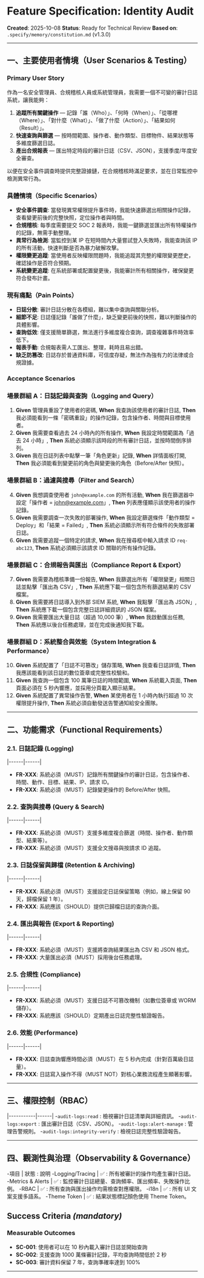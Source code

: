 # Feature Specification: Identity Audit

**Created**: 2025-10-08
**Status**: Ready for Technical Review
**Based on**: `.specify/memory/constitution.md` (v1.3.0)

---

## 一、主要使用者情境（User Scenarios & Testing）

### Primary User Story

作為一名安全管理員、合規稽核人員或系統管理員，我需要一個不可變的審計日誌系統，讓我能夠：
1.  **追蹤所有關鍵操作** — 記錄「誰（Who）」、「何時（When）」、「從哪裡（Where）」、「對什麼（What）」、「做了什麼（Action）」、「結果如何（Result）」。
2.  **快速查詢與篩選** — 按時間範圍、操作者、動作類型、目標物件、結果狀態等多維度篩選日誌。
3.  **產出合規報表** — 匯出特定時段的審計日誌（CSV、JSON），支援季度/年度安全審查。

以便在安全事件調查時提供完整證據鏈，在合規稽核時滿足要求，並在日常監控中檢測異常行為。

### 具體情境（Specific Scenarios）
- **安全事件調查**: 當發現異常權限提升事件時，我能快速篩選出相關操作記錄，查看變更前後的完整快照，定位操作者與時間。
- **合規稽核**: 每季度需要提交 SOC 2 報表時，我能一鍵篩選並匯出所有特權操作的記錄，無需手動整理。
- **異常行為檢測**: 當監控到某 IP 在短時間內大量嘗試登入失敗時，我能查詢該 IP 的所有活動，快速判斷是否為暴力破解攻擊。
- **權限變更追蹤**: 當使用者反映權限問題時，我能追蹤其完整的權限變更歷史，確認操作是否符合預期。
- **系統變更追蹤**: 在系統部署或配置變更後，我能審計所有相關操作，確保變更符合發布計畫。

### 現有痛點（Pain Points）
- **日誌分散**: 審計日誌分散在各模組，難以集中查詢與關聯分析。
- **細節不足**: 日誌僅記錄「誰做了什麼」，缺乏變更前後的快照，難以判斷操作的具體影響。
- **查詢低效**: 僅支援簡單篩選，無法進行多維度複合查詢，調查複雜事件時效率低下。
- **報表手動**: 合規報表需人工匯出、整理，耗時且易出錯。
- **缺乏防篡改**: 日誌存於普通資料庫，可信度存疑，無法作為強有力的法律或合規證據。

### Acceptance Scenarios

### 場景群組 A：日誌記錄與查詢（Logging and Query）
1.  **Given** 管理員重設了使用者的密碼, **When** 我查詢該使用者的審計日誌, **Then** 我必須能看到一條「密碼重設」的操作記錄，包含操作者、時間與目標使用者。
2.  **Given** 我需要查看過去 24 小時內的所有操作, **When** 我設定時間範圍為「過去 24 小時」, **Then** 系統必須顯示該時段的所有審計日誌，並按時間倒序排列。
3.  **Given** 我在日誌列表中點擊一筆「角色更新」記錄, **When** 詳情面板打開, **Then** 我必須能看到變更前的角色與變更後的角色（Before/After 快照）。

### 場景群組 B：過濾與搜尋（Filter and Search）
4.  **Given** 我想調查使用者 `john@example.com` 的所有活動, **When** 我在篩選器中設定「操作者 = john@example.com」, **Then** 列表應僅顯示該使用者的操作記錄。
5.  **Given** 我需要調查一次失敗的部署操作, **When** 我設定篩選條件「動作類型 = Deploy」和「結果 = Failed」, **Then** 系統必須顯示所有符合條件的失敗部署日誌。
6.  **Given** 我需要追蹤一個特定的請求, **When** 我在搜尋框中輸入請求 ID `req-abc123`, **Then** 系統必須顯示該請求 ID 關聯的所有操作記錄。

### 場景群組 C：合規報告與匯出（Compliance Report & Export）
7.  **Given** 我需要為稽核準備一份報告, **When** 我篩選出所有「權限變更」相關日誌並點擊「匯出為 CSV」, **Then** 系統應下載一個包含所有篩選結果的 CSV 檔案。
8.  **Given** 我需要將日誌導入到外部 SIEM 系統, **When** 我點擊「匯出為 JSON」, **Then** 系統應下載一個包含完整日誌詳細資訊的 JSON 檔案。
9.  **Given** 我需要匯出大量日誌（超過 10,000 筆）, **When** 我啟動匯出任務, **Then** 系統應以後台任務處理，並在完成後通知我下載。

### 場景群組 D：系統整合與效能（System Integration & Performance）
10. **Given** 系統配置了「日誌不可篡改」儲存策略, **When** 我查看日誌詳情, **Then** 我應該能看到該日誌的數位簽章或完整性校驗和。
11. **Given** 我查詢一個包含 100 萬筆日誌的時間範圍, **When** 系統載入頁面, **Then** 頁面必須在 5 秒內響應，並採用分頁載入顯示結果。
12. **Given** 系統配置了異常操作告警, **When** 某使用者在 1 小時內執行超過 10 次權限提升操作, **Then** 系統必須自動發送告警通知給安全團隊。

---

## 二、功能需求（Functional Requirements）

### 2.1. 日誌記錄 (Logging)
|------|------|
- **FR-XXX**: 系統必須（MUST）記錄所有關鍵操作的審計日誌，包含操作者、時間、動作、目標、結果、IP、請求 ID。
- **FR-XXX**: 系統必須（MUST）記錄變更操作的 Before/After 快照。

### 2.2. 查詢與搜尋 (Query & Search)
|------|------|
- **FR-XXX**: 系統必須（MUST）支援多維度複合篩選（時間、操作者、動作類型、結果等）。
- **FR-XXX**: 系統必須（MUST）支援全文搜尋與按請求 ID 追蹤。

### 2.3. 日誌保留與歸檔 (Retention & Archiving)
|------|------|
- **FR-XXX**: 系統必須（MUST）支援設定日誌保留策略（例如，線上保留 90 天，歸檔保留 1 年）。
- **FR-XXX**: 系統應該（SHOULD）提供已歸檔日誌的查詢介面。

### 2.4. 匯出與報告 (Export & Reporting)
|------|------|
- **FR-XXX**: 系統必須（MUST）支援將查詢結果匯出為 CSV 和 JSON 格式。
- **FR-XXX**: 大量匯出必須（MUST）採用後台任務處理。

### 2.5. 合規性 (Compliance)
|------|------|
- **FR-XXX**: 系統必須（MUST）支援日誌不可篡改機制（如數位簽章或 WORM 儲存）。
- **FR-XXX**: 系統應該（SHOULD）定期產出日誌完整性驗證報告。

### 2.6. 效能 (Performance)
|------|------|
- **FR-XXX**: 日誌查詢響應時間必須（MUST）在 5 秒內完成（針對百萬級日誌量）。
- **FR-XXX**: 日誌寫入操作不得（MUST NOT）對核心業務流程產生顯著影響。

---

## 三、權限控制（RBAC）

|-----------|------|
-`audit-logs:read` : 檢視審計日誌清單與詳細資訊。 
-`audit-logs:export` : 匯出審計日誌（CSV、JSON）。 
-`audit-logs:alert-manage` : 管理告警規則。 
-`audit-logs:integrity-verify` : 檢視日誌完整性驗證報告。 

---

## 四、觀測性與治理（Observability & Governance）

-項目 | 狀態 : 說明 
-Logging/Tracing | ✅ : 所有被審計的操作均產生審計日誌。 
-Metrics & Alerts | ✅ : 監控審計日誌總量、查詢頻率、匯出頻率、失敗操作比例。 
-RBAC | ✅ : 所有查詢與匯出操作均需檢查對應權限。 
-i18n | ✅ : 所有 UI 文案支援多語系。 
-Theme Token | ✅ : 結果狀態標記顏色使用 Theme Token。 
## Success Criteria *(mandatory)*

### Measurable Outcomes

- **SC-001**: 使用者可以在 10 秒內載入審計日誌並開始查詢
- **SC-002**: 支援查詢 1000 萬條審計記錄，平均查詢時間低於 2 秒
- **SC-003**: 審計資料保留 7 年，查詢準確率達到 100%

---
